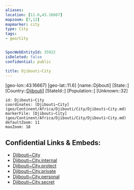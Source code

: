 ```yaml
---
aliases: 
location: [11.6,43.16667]
mapzoom: [7,12] 
mapmarker: city 
type: City
tags:
- geo/City


SpocWebEntityId: 35922
isDeleted: false
confidential: public

title: Djibouti~City
---
```

[geo-lon::43.16667]
[geo-lat::11.6]
[name::Djibouti]
[State::]
[Country::[Djibouti](geo/Continent/Africa/Djibouti.md)]
[StateId::]
[Population::]
[Unknown::32]


```leaflet
id: Djibouti~City
coordinates: [Djibouti~City](geo/Continent/Africa/Djibouti/City/Djibouti~City.md)
markerFile: [Djibouti~City](geo/Continent/Africa/Djibouti/City/Djibouti~City.md)
defaultZoom: 11 
maxZoom: 18
```


## Confidential Links & Embeds: 
- [Djibouti~City](../../../../../../_public/geo/Continent/Africa/Djibouti/City/Djibouti~City.md) 
- [Djibouti~City.internal](../../../../../../_internal/geo/Continent/Africa/Djibouti/City/Djibouti~City.internal.md) 
- [Djibouti~City.protect](../../../../../../_protect/geo/Continent/Africa/Djibouti/City/Djibouti~City.protect.md) 
- [Djibouti~City.private](../../../../../../_private/geo/Continent/Africa/Djibouti/City/Djibouti~City.private.md) 
- [Djibouti~City.personal](../../../../../../_personal/geo/Continent/Africa/Djibouti/City/Djibouti~City.personal.md) 
- [Djibouti~City.secret](../../../../../../_secret/geo/Continent/Africa/Djibouti/City/Djibouti~City.secret.md) 
